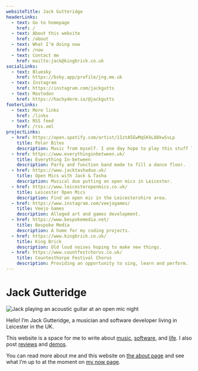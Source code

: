 ```yaml
---
websiteTitle: Jack Gutteridge
headerLinks:
  - text: Go to homepage
    href: /
  - text: About this website
    href: /about
  - text: What I’m doing now
    href: /now
  - text: Contact me
    href: mailto:jack@kingbrick.co.uk
socialLinks:
  - text: Bluesky
    href: https://bsky.app/profile/jng.me.uk
  - text: Instagram
    href: https://instagram.com/jackgutts
  - text: Mastodon
    href: https://hachyderm.io/@jackgutts
footerLinks:
  - text: More links
    href: /links
  - text: RSS feed
    href: /rss.xml
projectLinks:
  - href: https://open.spotify.com/artist/1IztA5EwMqSKkL88kwSvLp
    title: Polar Bites
    description: Music from myself. I one day hope to play this stuff live with a band.
  - href: https://www.everythinginbetween.uk/
    title: Everything In-between
    description: Party and function band made to fill a dance floor.
  - href: https://www.jacktashaduo.uk/
    title: Open Mics with Jack & Tasha
    description: Musical duo putting on open mics in Leicester.
  - href: https://www.leicesteropenmics.co.uk/
    title: Leicester Open Mics
    description: Find an open mic in the Leicestershire area.
  - href: https://www.instagram.com/veejogames/
    title: Veejo Games
    description: Alleged art and games development.
  - href: https://www.bespokemedia.net/
    title: Bespoke Media
    description: A home for my coding projects.
  - href: https://www.kingbrick.co.uk/
    title: King Brick
    description: Old loud noises hoping to make new things.
  - href: https://www.countfestchorus.co.uk/
    title: Countesthorpe Festival Chorus
    description: Providing an opportunity to sing, learn and perform.
---
```

# Jack Gutteridge

![Jack playing an acoustic guitar at an open mic night](/img/jack-guitar-profile.jpg)

Hello! I’m Jack Gutteridge, a musician and software developer living in Leicester in the UK.

This website is a space for me to write about [music](/posts/music), [software](/posts/software), and [life](/posts/life). I also post [reviews](/reviews) and [demos](/demos).

You can read more about me and this website on [the about page](/about) and see what I’m up to at the moment on [my now page](/now).
